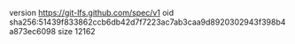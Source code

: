 version https://git-lfs.github.com/spec/v1
oid sha256:51439f833862ccb6db42d7f7223ac7ab3caa9d8920302943f398b4a873ec6098
size 12162
